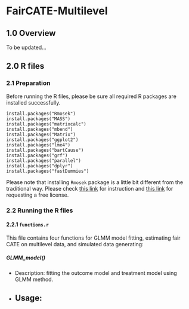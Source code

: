 # FairCATE-Multilevel  
  
## 1.0 Overview  
To be updated...  
  
## 2.0 R files  
  
### 2.1 Preparation  
Before running the R files, please be sure all required R packages are installed successfully.  

```
install.packages("Rmosek")
install.packages("MASS")
install.packages("matrixcalc")
install.packages("mbend")
install.packages("Matrix")
install.packages("ggplot2")
install.packages("lme4")
install.packages("bartCause")
install.packages("grf")
install.packages("parallel")
install.packages("dplyr")
install.packages("fastDummies")
```

Please note that installing `Rmosek` package is a little bit different from the traditional way. Please check [this link](https://docs.mosek.com/latest/rmosek/install-interface.html) for instruction and [this link](https://www.mosek.com/products/academic-licenses/) for requesting a free license.  
  
### 2.2 Running the R files  

#### 2.2.1 `functions.r`  
This file contains four functions for GLMM model fitting, estimating fair CATE on multilevel data, and simulated data generating:  

##### GLMM_model() 
- Description: fitting the outcome model and treatment model using GLMM method.
- Usage:
  - 
